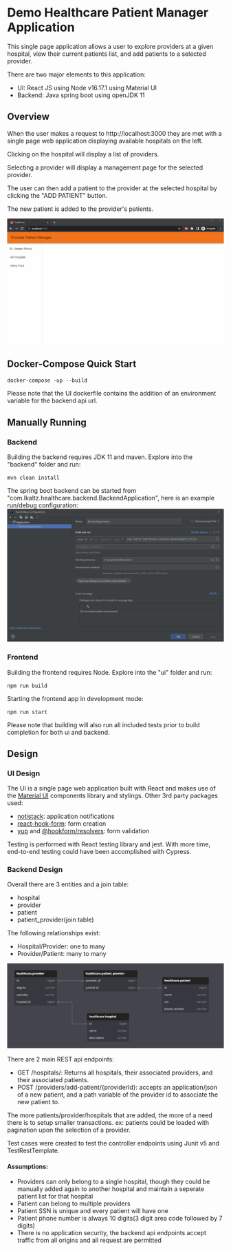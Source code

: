 # Demo Healthcare Patient Manager Application

This single page application allows a user to explore providers at a given hospital, view their current patients list, and add patients to a selected provider.

There are two major elements to this application:

- UI: React JS using Node v16.17.1 using Material UI
- Backend: Java spring boot using openJDK 11

## Overview

When the user makes a request to http://localhost:3000 they are met with a single page web application displaying available hospitals on the left.

Clicking on the hospital will display a list of providers.

Selecting a provider will display a management page for the selected provider.

The user can then add a patient to the provider at the selected hospital by clicking the "ADD PATIENT" button.

The new patient is added to the provider's patients.

![](images/ProviderPatientManger.gif)

## Docker-Compose Quick Start

```
docker-compose -up --build
```
Please note that the UI dockerfile contains the addition of an environment variable for the backend api url.

## Manually Running

### Backend

Building the backend requires JDK 11 and maven. Explore into the "backend" folder and run:

```
mvn clean install
```

The spring boot backend can be started from "com.lkaltz.healthcare.backend.BackendApplication", here is an example run/debug configuration:
![img_1.png](images/runDebugConfig.png)


### Frontend

Building the frontend requires Node. Explore into the "ui" folder and run:

```
npm run build
```

Starting the frontend app in development mode:
```
npm run start
```

Please note that building will also run all included tests prior to build completion for both ui and backend.

## Design

### UI Design

The UI is a single page web application built with React and makes use of the [Material UI](https://github.com/mui/material-ui) components library and stylings.
Other 3rd party packages used:
- [notistack](https://github.com/iamhosseindhv/notistack): application notifications
- [react-hook-form](https://github.com/react-hook-form/react-hook-form): form creation
- [yup](https://github.com/jquense/yup) and [@hookform/resolvers](https://www.npmjs.com/package/@hookform/resolvers): form validation

Testing is performed with React testing library and jest. With more time, end-to-end testing could have been accomplished with Cypress.


### Backend Design

Overall there are 3 entities and a join table:

- hospital
- provider
- patient
- patient_provider(join table)

The following relationships exist:

- Hospital/Provider: one to many
- Provider/Patient: many to many

![](images/healthcareEntityDesign.PNG)

There are 2 main REST api endpoints:
- GET /hospitals/: Returns all hospitals, their associated providers, and their associated patients.
- POST /providers/add-patient/{providerId}: accepts an application/json of a new patient, and a path variable of the provider id to associate the new patient to.

The more patients/provider/hospitals that are added, the more of a need there is to setup smaller transactions.
ex: patients could be loaded with pagination upon the selection of a provider.

Test cases were created to test the controller endpoints using Junit v5 and TestRestTemplate.

#### Assumptions:

- Providers can only belong to a single hospital, though they could be manually added again to another hospital and maintain a seperate patient list for that hospital
- Patient can belong to multiple providers
- Patient SSN is unique and every patient will have one
- Patient phone number is always 10 digits(3 digit area code followed by 7 digits)
- There is no application security, the backend api endpoints accept traffic from all origins and all request are permitted

